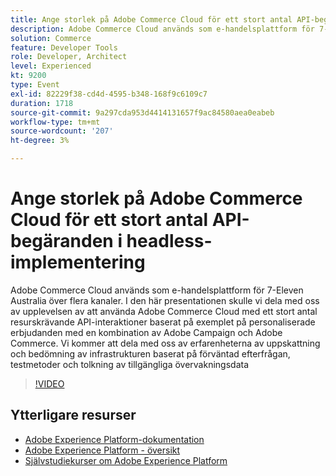 ```yaml
---
title: Ange storlek på Adobe Commerce Cloud för ett stort antal API-begäranden i headless-implementering
description: Adobe Commerce Cloud används som e-handelsplattform för 7-Eleven Australia över flera kanaler. I den här presentationen skulle vi dela med oss av upplevelsen av att använda Adobe Commerce Cloud med ett stort antal resurskrävande API-interaktioner baserat på exemplet på personaliserade erbjudanden med en kombination av Adobe Campaign och Adobe Commerce. Vi kommer att dela med oss av erfarenheterna av uppskattning och bedömning av infrastrukturen baserat på förväntad efterfrågan, testmetoder och tolkning av tillgängliga övervakningsdata.
solution: Commerce
feature: Developer Tools
role: Developer, Architect
level: Experienced
kt: 9200
type: Event
exl-id: 82229f38-cd4d-4595-b348-168f9c6109c7
duration: 1718
source-git-commit: 9a297cda953d4414131657f9ac84580aea0eabeb
workflow-type: tm+mt
source-wordcount: '207'
ht-degree: 3%

---
```


# Ange storlek på Adobe Commerce Cloud för ett stort antal API-begäranden i headless-implementering

Adobe Commerce Cloud används som e-handelsplattform för 7-Eleven Australia över flera kanaler. I den här presentationen skulle vi dela med oss av upplevelsen av att använda Adobe Commerce Cloud med ett stort antal resurskrävande API-interaktioner baserat på exemplet på personaliserade erbjudanden med en kombination av Adobe Campaign och Adobe Commerce. Vi kommer att dela med oss av erfarenheterna av uppskattning och bedömning av infrastrukturen baserat på förväntad efterfrågan, testmetoder och tolkning av tillgängliga övervakningsdata

>[!VIDEO](https://video.tv.adobe.com/v/337726/?quality=12&learn=on&hidetitle=true)

## Ytterligare resurser

- [Adobe Experience Platform-dokumentation](https://experienceleague.adobe.com/docs/experience-platform.html)
- [Adobe Experience Platform - översikt](https://experienceleague.adobe.com/docs/experience-platform/landing/home.html)
- [Självstudiekurser om Adobe Experience Platform](https://experienceleague.adobe.com/docs/platform-learn/tutorials/overview.html?lang=sv)
